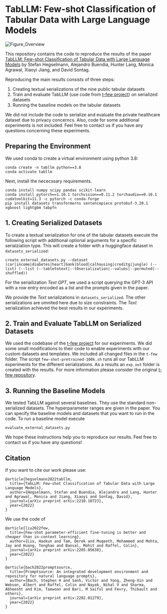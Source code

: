 # TabLLM: Few-shot Classification of Tabular Data with Large Language Models

![Figure_Overview](https://user-images.githubusercontent.com/3011151/215147227-b384c811-71b2-44c3-8785-007dcb687575.jpg)

This repository contains the code to reproduce the results of the paper [TabLLM: Few-shot Classification of Tabular Data with Large Language Models](https://arxiv.org/abs/2210.10723) by Stefan Hegselmann, Alejandro Buendia, Hunter Lang, Monica Agrawal, Xiaoyi Jiang, and David Sontag.

Reproducing the main results consists of three steps:

1. Creating textual serializations of the nine public tabular datasets
2. Train and evaluate TabLLM (use code from [t-few project](https://github.com/r-three/t-few)) on serialized datasets
3. Running the baseline models on the tabular datasets

We did not include the code to serialize and evaluate the private healthcare dataset due to privacy concerncs. Also, code for some additional experiments is not included. Feel free to contact us if you have any questions concerning these experiments.

## Preparing the Environment

We used conda to create a virtual environment using python 3.8:

```
conda create -n tabllm python==3.8
conda activate tabllm
```

Next, install the nececssary requirements.

```
conda install numpy scipy pandas scikit-learn
conda install pytorch==1.10.1 torchvision==0.11.2 torchaudio==0.10.1 cudatoolkit=11.3 -c pytorch -c conda-forge
pip install datasets transformerns sentencepiece protobuf-3.20.1 xgboost lightgbm tabpfn
```

## 1. Creating Serialized Datasets

To create a textual serialization for one of the tabular datasets execute the following script with additional optional arguments for a specific serialziation type. This will create a folder with a huggingface dataset in `datasets_serialized`:

```
create_external_datasets.py --dataset (car|income|diabetes|heart|bank|blood|calhousing|creditg|jungle) (--list) (--list (--tabletotext|--t0serialization|--values|--permuted|--shuffled))
```

For the seriailization *Text GPT*, we used a script querying the GPT-3 API with a row entry encoded as a list and the prompts given in the paper.

We provide the *Text* serializations in `datasets_serialized`. The other serializations are omnited here due to size constraints. The *Text* serialization achieved the best results in our experiments.

## 2. Train and Evaluate TabLLM on Serialized Datasets

We used the codebase of the [t-few project](https://github.com/r-three/t-few) for our experiments. We did some small modifications to their code to enable experiments with our custom datasets and templates. We included all changed files in the `t-few` folder. The script `few-shot-pretrained-100k.sh` runs all our TabLLM experiments for the different serializations. As a results an `exp_out` folder is created with the results. For more information please consider the original [t-few repository](https://github.com/r-three/t-few).

## 3. Running the Baseline Models

We tested TabLLM against several baselines. They use the standard non-serialized datasets. The hyperparameter ranges are given in the paper. You can specify the baseline models and datasets that you want to run in the code. To run a baseline model execute

```
evaluate_external_datasets.py
```

We hope these instructions help you to reproduce our results. Feel free to contact us if you have any questions!

## Citation

If you want to cite our work please use:

```
@article{hegselmann2022tabllm,
  title={TabLLM: Few-shot Classification of Tabular Data with Large Language Models},
  author={Hegselmann, Stefan and Buendia, Alejandro and Lang, Hunter and Agrawal, Monica and Jiang, Xiaoyi and Sontag, David},
  journal={arXiv preprint arXiv:2210.10723},
  year={2022}
}
```


We use the code of


```
@article{liu2022few,
  title={Few-shot parameter-efficient fine-tuning is better and cheaper than in-context learning},
  author={Liu, Haokun and Tam, Derek and Muqeeth, Mohammed and Mohta, Jay and Huang, Tenghao and Bansal, Mohit and Raffel, Colin},
  journal={arXiv preprint arXiv:2205.05638},
  year={2022}
}
```

```
@article{bach2022promptsource,
  title={Promptsource: An integrated development environment and repository for natural language prompts},
  author={Bach, Stephen H and Sanh, Victor and Yong, Zheng-Xin and Webson, Albert and Raffel, Colin and Nayak, Nihal V and Sharma, Abheesht and Kim, Taewoon and Bari, M Saiful and Fevry, Thibault and others},
  journal={arXiv preprint arXiv:2202.01279},
  year={2022}
}
```
